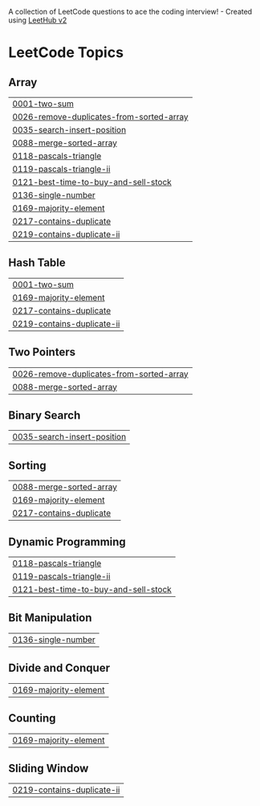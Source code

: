 A collection of LeetCode questions to ace the coding interview! - Created using [LeetHub v2](https://github.com/arunbhardwaj/LeetHub-2.0)
<!---LeetCode Topics Start-->
# LeetCode Topics
## Array
|  |
| ------- |
| [0001-two-sum](https://github.com/Lokesh-666/LeetCode-Solutions/tree/master/0001-two-sum) |
| [0026-remove-duplicates-from-sorted-array](https://github.com/Lokesh-666/LeetCode-Solutions/tree/master/0026-remove-duplicates-from-sorted-array) |
| [0035-search-insert-position](https://github.com/Lokesh-666/LeetCode-Solutions/tree/master/0035-search-insert-position) |
| [0088-merge-sorted-array](https://github.com/Lokesh-666/LeetCode-Solutions/tree/master/0088-merge-sorted-array) |
| [0118-pascals-triangle](https://github.com/Lokesh-666/LeetCode-Solutions/tree/master/0118-pascals-triangle) |
| [0119-pascals-triangle-ii](https://github.com/Lokesh-666/LeetCode-Solutions/tree/master/0119-pascals-triangle-ii) |
| [0121-best-time-to-buy-and-sell-stock](https://github.com/Lokesh-666/LeetCode-Solutions/tree/master/0121-best-time-to-buy-and-sell-stock) |
| [0136-single-number](https://github.com/Lokesh-666/LeetCode-Solutions/tree/master/0136-single-number) |
| [0169-majority-element](https://github.com/Lokesh-666/LeetCode-Solutions/tree/master/0169-majority-element) |
| [0217-contains-duplicate](https://github.com/Lokesh-666/LeetCode-Solutions/tree/master/0217-contains-duplicate) |
| [0219-contains-duplicate-ii](https://github.com/Lokesh-666/LeetCode-Solutions/tree/master/0219-contains-duplicate-ii) |
## Hash Table
|  |
| ------- |
| [0001-two-sum](https://github.com/Lokesh-666/LeetCode-Solutions/tree/master/0001-two-sum) |
| [0169-majority-element](https://github.com/Lokesh-666/LeetCode-Solutions/tree/master/0169-majority-element) |
| [0217-contains-duplicate](https://github.com/Lokesh-666/LeetCode-Solutions/tree/master/0217-contains-duplicate) |
| [0219-contains-duplicate-ii](https://github.com/Lokesh-666/LeetCode-Solutions/tree/master/0219-contains-duplicate-ii) |
## Two Pointers
|  |
| ------- |
| [0026-remove-duplicates-from-sorted-array](https://github.com/Lokesh-666/LeetCode-Solutions/tree/master/0026-remove-duplicates-from-sorted-array) |
| [0088-merge-sorted-array](https://github.com/Lokesh-666/LeetCode-Solutions/tree/master/0088-merge-sorted-array) |
## Binary Search
|  |
| ------- |
| [0035-search-insert-position](https://github.com/Lokesh-666/LeetCode-Solutions/tree/master/0035-search-insert-position) |
## Sorting
|  |
| ------- |
| [0088-merge-sorted-array](https://github.com/Lokesh-666/LeetCode-Solutions/tree/master/0088-merge-sorted-array) |
| [0169-majority-element](https://github.com/Lokesh-666/LeetCode-Solutions/tree/master/0169-majority-element) |
| [0217-contains-duplicate](https://github.com/Lokesh-666/LeetCode-Solutions/tree/master/0217-contains-duplicate) |
## Dynamic Programming
|  |
| ------- |
| [0118-pascals-triangle](https://github.com/Lokesh-666/LeetCode-Solutions/tree/master/0118-pascals-triangle) |
| [0119-pascals-triangle-ii](https://github.com/Lokesh-666/LeetCode-Solutions/tree/master/0119-pascals-triangle-ii) |
| [0121-best-time-to-buy-and-sell-stock](https://github.com/Lokesh-666/LeetCode-Solutions/tree/master/0121-best-time-to-buy-and-sell-stock) |
## Bit Manipulation
|  |
| ------- |
| [0136-single-number](https://github.com/Lokesh-666/LeetCode-Solutions/tree/master/0136-single-number) |
## Divide and Conquer
|  |
| ------- |
| [0169-majority-element](https://github.com/Lokesh-666/LeetCode-Solutions/tree/master/0169-majority-element) |
## Counting
|  |
| ------- |
| [0169-majority-element](https://github.com/Lokesh-666/LeetCode-Solutions/tree/master/0169-majority-element) |
## Sliding Window
|  |
| ------- |
| [0219-contains-duplicate-ii](https://github.com/Lokesh-666/LeetCode-Solutions/tree/master/0219-contains-duplicate-ii) |
<!---LeetCode Topics End-->